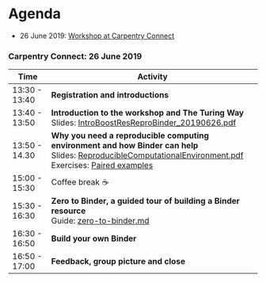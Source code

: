 # Agenda

* 26 June 2019: [Workshop at Carpentry Connect](#carpentry-connect-26-june-2019)

### Carpentry Connect: 26 June 2019

| Time | Activity |
| ---- | -------- |
| 13:30 - 13:40 | **Registration and introductions** |
| 13:40 - 13:50 | **Introduction to the workshop and The Turing Way**<br>Slides: [IntroBoostResReproBinder_20190626.pdf](workshop-presentations/IntroBoostResReproBinder_20190626.pdf) |
| 13:50 - 14.30 | **Why you need a reproducible computing environment and how Binder can help**<br> Slides: [ReproducibleComputationalEnvironment.pdf](workshop-presentations/ReproducibleComputationalEnvironment.pdf)<br>Exercises: [Paired examples](paired_examples.md) |
| 15:00 - 15:30 | Coffee break :coffee: |
| 15:30 - 16:30 | **Zero to Binder, a guided tour of building a Binder resource**<br>Guide: [zero-to-binder.md](workshop-presentations/zero-to-binder.md) |
| 16:30 - 16:50 | **Build your own Binder** |
| 16:50 - 17:00 | **Feedback, group picture and close** |

